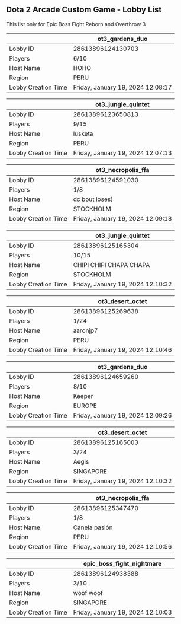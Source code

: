 ## Dota 2 Arcade Custom Game - Lobby List

This list only for Epic Boss Fight Reborn and Overthrow 3

|  | ot3_gardens_duo |
| ------ | ------ |
| Lobby ID | 28613896124130703 |
| Players | 6/10 |
| Host Name | HOHO |
| Region | PERU |
| Lobby Creation Time | Friday, January 19, 2024 12:08:17 |


|  | ot3_jungle_quintet |
| ------ | ------ |
| Lobby ID | 28613896123650813 |
| Players | 9/15 |
| Host Name | lusketa |
| Region | PERU |
| Lobby Creation Time | Friday, January 19, 2024 12:07:13 |


|  | ot3_necropolis_ffa |
| ------ | ------ |
| Lobby ID | 28613896124591030 |
| Players | 1/8 |
| Host Name | dc bout loses) |
| Region | STOCKHOLM |
| Lobby Creation Time | Friday, January 19, 2024 12:09:18 |


|  | ot3_jungle_quintet |
| ------ | ------ |
| Lobby ID | 28613896125165304 |
| Players | 10/15 |
| Host Name | CHIPI CHIPI CHAPA CHAPA |
| Region | STOCKHOLM |
| Lobby Creation Time | Friday, January 19, 2024 12:10:32 |


|  | ot3_desert_octet |
| ------ | ------ |
| Lobby ID | 28613896125269638 |
| Players | 1/24 |
| Host Name | aaronjp7 |
| Region | PERU |
| Lobby Creation Time | Friday, January 19, 2024 12:10:46 |


|  | ot3_gardens_duo |
| ------ | ------ |
| Lobby ID | 28613896124659260 |
| Players | 8/10 |
| Host Name | Keeper |
| Region | EUROPE |
| Lobby Creation Time | Friday, January 19, 2024 12:09:26 |


|  | ot3_desert_octet |
| ------ | ------ |
| Lobby ID | 28613896125165003 |
| Players | 3/24 |
| Host Name | Aegis |
| Region | SINGAPORE |
| Lobby Creation Time | Friday, January 19, 2024 12:10:32 |


|  | ot3_necropolis_ffa |
| ------ | ------ |
| Lobby ID | 28613896125347470 |
| Players | 1/8 |
| Host Name | Canela pasión |
| Region | PERU |
| Lobby Creation Time | Friday, January 19, 2024 12:10:56 |


|  | epic_boss_fight_nightmare |
| ------ | ------ |
| Lobby ID | 28613896124938388 |
| Players | 3/10 |
| Host Name | woof woof |
| Region | SINGAPORE |
| Lobby Creation Time | Friday, January 19, 2024 12:10:03 |


